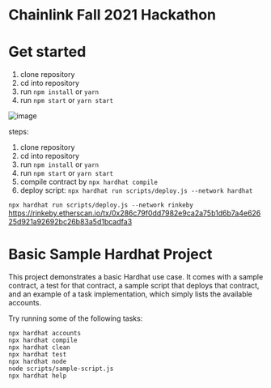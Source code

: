 # Chainlink Fall 2021 Hackathon

# Get started
1. clone repository
2. cd into repository
3. run `npm install` or `yarn`
4. run `npm start` or `yarn start`

![image](https://user-images.githubusercontent.com/43570913/139567346-ff89b26a-bd9a-4a4b-aca5-e9bdc0c03a88.png)

steps:
1. clone repository
2. cd into repository
3. run `npm install` or `yarn`
4. run `npm start` or `yarn start`
5. compile contract by `npx hardhat compile`
6. deploy script: `npx hardhat run scripts/deploy.js --network hardhat`

`npx hardhat run scripts/deploy.js --network rinkeby`
https://rinkeby.etherscan.io/tx/0x286c79f0dd7982e9ca2a75b1d6b7a4e62625d921a92692bc26b83a5d1bcadfa3


# Basic Sample Hardhat Project

This project demonstrates a basic Hardhat use case. It comes with a sample contract, a test for that contract, a sample script that deploys that contract, and an example of a task implementation, which simply lists the available accounts.

Try running some of the following tasks:

```shell
npx hardhat accounts
npx hardhat compile
npx hardhat clean
npx hardhat test
npx hardhat node
node scripts/sample-script.js
npx hardhat help
```
